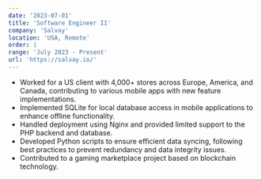 ```yaml
---
date: '2023-07-01'
title: 'Software Engineer II'
company: 'Salvay'
location: 'USA, Remote'
order: 1
range: 'July 2023 - Present'
url: 'https://salvay.io/'
---
```


- Worked for a US client with 4,000+ stores across Europe, America, and Canada, contributing to various mobile apps with new feature implementations.
- Implemented SQLite for local database access in mobile applications to enhance offline functionality.
- Handled deployment using Nginx and provided limited support to the PHP backend and database.
- Developed Python scripts to ensure efficient data syncing, following best practices to prevent redundancy and data integrity issues.
- Contributed to a gaming marketplace project based on blockchain technology.
